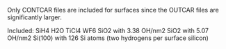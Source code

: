 Only CONTCAR files are included for surfaces since the OUTCAR files are significantly larger. 

Included:
SiH4
H2O
TiCl4
WF6
SiO2 with 3.38 OH/nm2 
SiO2 with 5.07 OH/nm2
Si(100) with 126 Si atoms (two hydrogens per surface silicon)
